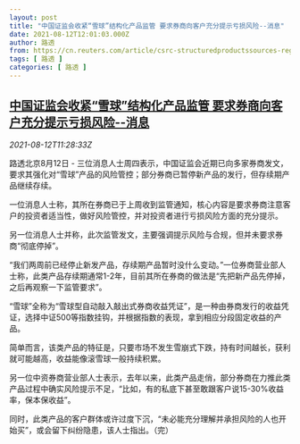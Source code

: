 ```yaml
---
layout: post
title: "中国证监会收紧“雪球”结构化产品监管 要求券商向客户充分提示亏损风险--消息"
date: 2021-08-12T12:01:03.000Z
author: 路透
from: https://cn.reuters.com/article/csrc-structuredproductssources-regulatio-idCNKBS2FD165
tags: [ 路透 ]
categories: [ 路透 ]
---
```

<!--1628769663000-->
[中国证监会收紧“雪球”结构化产品监管 要求券商向客户充分提示亏损风险--消息](https://cn.reuters.com/article/csrc-structuredproductssources-regulatio-idCNKBS2FD165)
------

<div>
<div><i>2021-08-12T11:28:33Z</i></div><p>路透北京8月12日 - 三位消息人士周四表示，中国证监会近期已向多家券商发文，要求其强化对“雪球”产品的风险管控；部分券商已暂停新产品的发行，但存续期产品继续存续。</p><p>一位消息人士称，其所在券商已于上周收到监管通知，核心内容是要求券商注意客户的投资者适当性，做好风险管控，并对投资者进行亏损风险方面的充分提示。</p><p>另一位消息人士并称，此次监管发文，主要强调提示风险与合规，但并未要求券商“彻底停掉”。</p><p>“我们两周前已经停止新发产品，存续期产品暂时没什么变动。”一位券商营业部人士称，此类产品存续期通常1-2年，目前其所在券商的做法是“先把新产品先停掉，之后再观察一下监管要求”。</p><p>“雪球”全称为“雪球型自动敲入敲出式券商收益凭证”，是一种由券商发行的收益凭证，选择中证500等指数挂钩，并根据指数的表现，拿到相应分段固定收益的产品。</p><p>简单而言，该类产品的特征是，只要市场不发生雪崩式下跌，持有时间越长，获利就可能越高，收益能像滚雪球一般持续积累。</p><p>另一位中资券商营业部人士表示，去年以来，此类产品走俏，部分券商在力推此类产品过程中确实风险提示不足，“比如，有的私底下甚至敢跟客户说15-30%收益率，保本保收益”。</p><p>同时，此类产品的客户群体或许过度下沉，“未必能充分理解并承担风险的人也开始买”，或会留下纠纷隐患，该人士指出。（完）</p>
</div>

